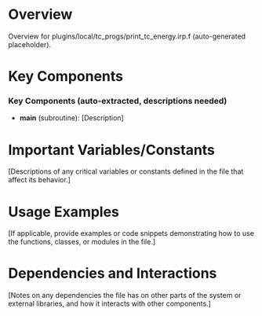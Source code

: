 # Overview

Overview for plugins/local/tc_progs/print_tc_energy.irp.f (auto-generated placeholder).

# Key Components

### Key Components (auto-extracted, descriptions needed)
- **main** (subroutine): [Description]

# Important Variables/Constants

[Descriptions of any critical variables or constants defined in the file that affect its behavior.]

# Usage Examples

[If applicable, provide examples or code snippets demonstrating how to use the functions, classes, or modules in the file.]

# Dependencies and Interactions

[Notes on any dependencies the file has on other parts of the system or external libraries, and how it interacts with other components.]
